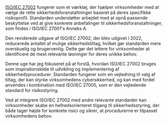 <a href="https://www.ds.dk/da/om-standarder/ledelsesstandarder/iso-27001-informationssikkerhed/iso-27002-foranstaltninger?srsltid=AfmBOoqgBzouQu_bWggdrJb1w4bo8HCV8pWgF69NmvK0iqJOG7eBo4Yl" target="_blank">ISO/IEC 27002</a> fungerer som et værktøj, der hjælper virksomheder med at vælge de rette sikkerhedsforanstaltninger baseret på deres specifikke risikoprofil. Standarden understøtter arbejdet med at opnå passende beskyttelse ved at give konkrete anbefalinger til sikkerhedsforanstaltninger, som findes i ISO/IEC 27001's Anneks A.

Den reviderede udgave af ISO/IEC 27002, der blev udgivet i 2022, reducerede antallet af mulige sikkerhedstiltag, hvilket gør standarden mere overskuelig og brugervenlig. Dette gør det lettere for virksomheder at identificere de mest relevante løsninger for deres unikke behov.

Denne uge har jeg fokuseret på at forstå, hvordan ISO/IEC 27002 bruges som inspirationskilde til udvikling og implementering af sikkerhedsprocedurer. Standarden fungerer som en vejledning til valg af tiltag, der kan styrke virksomhedens cybersikkerhed, og kan med fordel anvendes i kombination med ISO/IEC 27005, som er den vejledende standard for risikostyring.

Ved at integrere ISO/IEC 27002 med andre relevante standarder kan virksomheder skabe en helhedsorienteret tilgang til sikkerhedsstyring, der både tager højde for konkrete risici og sikrer, at procedurerne er tilpasset virksomhedens behov.

